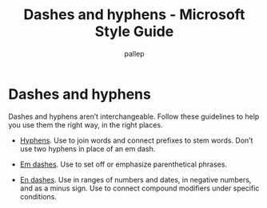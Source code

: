 ﻿---
title: Dashes and hyphens - Microsoft Style Guide
author: pallep
ms.author: pallep
ms.date: 01/19/2018
ms.topic: article
ms.prod: non-product-specific
---

# Dashes and hyphens

Dashes and hyphens aren’t interchangeable. Follow these guidelines to help you use them the right way, in the right places.

  - [Hyphens](/style-guide/punctuation/dashes-hyphens/hyphens). Use to join words and connect prefixes to stem words. Don’t use two hyphens in place of an em dash.  
  
  - [Em dashes](/style-guide/punctuation/dashes-hyphens/emes). Use to set off or emphasize parenthetical phrases.  
  
  - [En dashes](/style-guide/punctuation/dashes-hyphens/enes).
    Use in ranges of numbers and dates, in negative numbers, and as a minus
    sign. Use to connect compound modifiers under specific conditions.
